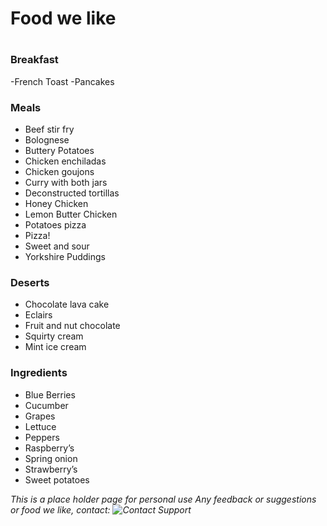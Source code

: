# Food we like
#
### Breakfast

-French Toast
-Pancakes

### Meals

- Beef stir fry
- Bolognese
- Buttery Potatoes
- Chicken enchiladas
- Chicken goujons
- Curry with both jars
- Deconstructed tortillas
- Honey Chicken
- Lemon Butter Chicken
- Potatoes pizza
- Pizza!
- Sweet and sour
- Yorkshire Puddings

### Deserts

- Chocolate lava cake
- Eclairs
- Fruit and nut chocolate
- Squirty cream
- Mint ice cream

### Ingredients

- Blue Berries
- Cucumber
- Grapes
- Lettuce
- Peppers
- Raspberry’s
- Spring onion
- Strawberry’s
- Sweet potatoes

_This is a place holder page for personal use_
_Any feedback or suggestions or food we like, contact:_
_![Contact Support](mailto:Support@dprindustries.co.uk)_

